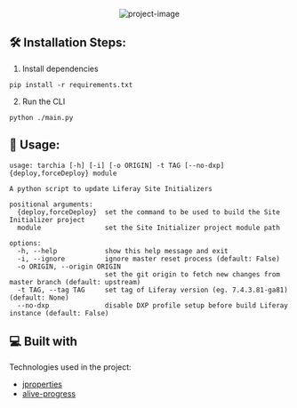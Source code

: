 <p align="center">
<img src="https://socialify.git.ci/jairmedeiros/tarchia/image?description=1&amp;font=Jost&amp;language=1&amp;name=1&amp;pattern=Plus&amp;theme=Auto" alt="project-image"></p>

<h2>🛠️ Installation Steps:</h2>

1. Install dependencies

```
pip install -r requirements.txt
```

2. Run the CLI

```
python ./main.py
```

<h2>🤔 Usage:</h2>

```
usage: tarchia [-h] [-i] [-o ORIGIN] -t TAG [--no-dxp] {deploy,forceDeploy} module

A python script to update Liferay Site Initializers

positional arguments:
  {deploy,forceDeploy}  set the command to be used to build the Site Initializer project
  module                set the Site Initializer project module path

options:
  -h, --help            show this help message and exit
  -i, --ignore          ignore master reset process (default: False)
  -o ORIGIN, --origin ORIGIN
                        set the git origin to fetch new changes from master branch (default: upstream)
  -t TAG, --tag TAG     set tag of Liferay version (eg. 7.4.3.81-ga81) (default: None)
  --no-dxp              disable DXP profile setup before build Liferay instance (default: False)
```

<h2>💻 Built with</h2>

Technologies used in the project:

* [jproperties](https://github.com/Tblue/python-jproperties)
* [alive-progress](https://github.com/rsalmei/alive-progress)
